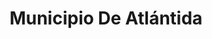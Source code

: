 ---
title: Municipio De Atlántida
url: /municipio-de-atlantida/
latitude: -34.731
longitude: -55.774
---